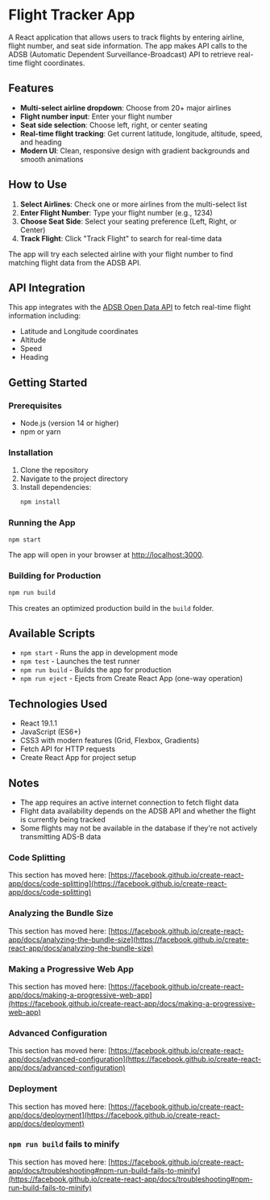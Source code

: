 # Flight Tracker App

A React application that allows users to track flights by entering airline, flight number, and seat side information. The app makes API calls to the ADSB (Automatic Dependent Surveillance-Broadcast) API to retrieve real-time flight coordinates.

## Features

- **Multi-select airline dropdown**: Choose from 20+ major airlines
- **Flight number input**: Enter your flight number
- **Seat side selection**: Choose left, right, or center seating
- **Real-time flight tracking**: Get current latitude, longitude, altitude, speed, and heading
- **Modern UI**: Clean, responsive design with gradient backgrounds and smooth animations

## How to Use

1. **Select Airlines**: Check one or more airlines from the multi-select list
2. **Enter Flight Number**: Type your flight number (e.g., 1234)
3. **Choose Seat Side**: Select your seating preference (Left, Right, or Center)
4. **Track Flight**: Click "Track Flight" to search for real-time data

The app will try each selected airline with your flight number to find matching flight data from the ADSB API.

## API Integration

This app integrates with the [ADSB Open Data API](https://opendata.adsb.fi/api/v2/callsign/[callsign]) to fetch real-time flight information including:
- Latitude and Longitude coordinates
- Altitude
- Speed
- Heading

## Getting Started

### Prerequisites

- Node.js (version 14 or higher)
- npm or yarn

### Installation

1. Clone the repository
2. Navigate to the project directory
3. Install dependencies:
   ```bash
   npm install
   ```

### Running the App

```bash
npm start
```

The app will open in your browser at [http://localhost:3000](http://localhost:3000).

### Building for Production

```bash
npm run build
```

This creates an optimized production build in the `build` folder.

## Available Scripts

- `npm start` - Runs the app in development mode
- `npm test` - Launches the test runner
- `npm run build` - Builds the app for production
- `npm run eject` - Ejects from Create React App (one-way operation)

## Technologies Used

- React 19.1.1
- JavaScript (ES6+)
- CSS3 with modern features (Grid, Flexbox, Gradients)
- Fetch API for HTTP requests
- Create React App for project setup

## Notes

- The app requires an active internet connection to fetch flight data
- Flight data availability depends on the ADSB API and whether the flight is currently being tracked
- Some flights may not be available in the database if they're not actively transmitting ADS-B data

### Code Splitting

This section has moved here: [https://facebook.github.io/create-react-app/docs/code-splitting](https://facebook.github.io/create-react-app/docs/code-splitting)

### Analyzing the Bundle Size

This section has moved here: [https://facebook.github.io/create-react-app/docs/analyzing-the-bundle-size](https://facebook.github.io/create-react-app/docs/analyzing-the-bundle-size)

### Making a Progressive Web App

This section has moved here: [https://facebook.github.io/create-react-app/docs/making-a-progressive-web-app](https://facebook.github.io/create-react-app/docs/making-a-progressive-web-app)

### Advanced Configuration

This section has moved here: [https://facebook.github.io/create-react-app/docs/advanced-configuration](https://facebook.github.io/create-react-app/docs/advanced-configuration)

### Deployment

This section has moved here: [https://facebook.github.io/create-react-app/docs/deployment](https://facebook.github.io/create-react-app/docs/deployment)

### `npm run build` fails to minify

This section has moved here: [https://facebook.github.io/create-react-app/docs/troubleshooting#npm-run-build-fails-to-minify](https://facebook.github.io/create-react-app/docs/troubleshooting#npm-run-build-fails-to-minify)
